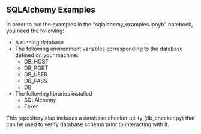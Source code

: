 ## SQLAlchemy Examples

In order to run the examples in the "sqlalchemy_examples.ipnyb" notebook, you need the following:

- A running database
- The following environment variables corresponding to the database defined on your machine:
    - DB_HOST
    - DB_PORT
    - DB_USER
    - DB_PASS
    - DB
- The following libraries installed
    - SQLAlchemy
    - Faker
    
This repository also includes a database checker utility (db_checker.py) that can be used to verify database schema prior to interacting with it.